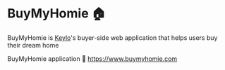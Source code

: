 # BuyMyHomie :house:	

BuyMyHomie is [Keylo](https://www.keylo.ca/)'s buyer-side web application that helps users buy their dream home

BuyMyHomie application :link: https://www.buymyhomie.com
